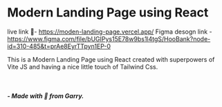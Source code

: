 # Modern Landing Page using React
live link 🔗- https://moden-landing-page.vercel.app/
Figma desogn link - https://www.figma.com/file/bUGIPys15E78w9bs1l4tgS/HooBank?node-id=310-485&t=prAe8EyrTTpyn1EP-0

<p>This is a Modern Landing Page using React created with superpowers of Vite JS and having a nice little touch of Tailwind Css.</p><br/>

<h5>- Made with 💓 from Garry.</h5>
